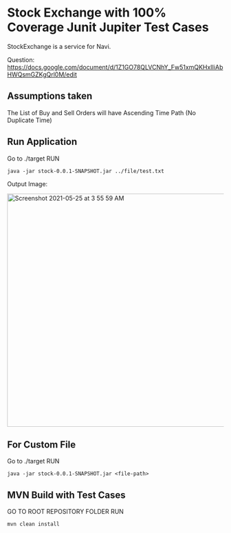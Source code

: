 # Stock Exchange with 100% Coverage Junit Jupiter Test Cases

StockExchange is a service for Navi.

Question:
https://docs.google.com/document/d/1Z1GO78QLVCNhY_Fw51xmQKHxIIiAbHWQsmGZKgQrl0M/edit

## Assumptions taken

The List of Buy and Sell Orders will have Ascending Time Path (No Duplicate Time)

## Run Application

Go to ./target RUN

```
java -jar stock-0.0.1-SNAPSHOT.jar ../file/test.txt
```

Output Image:


<img width="541" alt="Screenshot 2021-05-25 at 3 55 59 AM" src="https://user-images.githubusercontent.com/36882197/119414451-37017900-bd0d-11eb-9c12-ad79037d48e2.png">



## For Custom File

Go to ./target RUN

```
java -jar stock-0.0.1-SNAPSHOT.jar <file-path>
```

## MVN Build with Test Cases

GO TO ROOT REPOSITORY FOLDER RUN

```
mvn clean install
```
